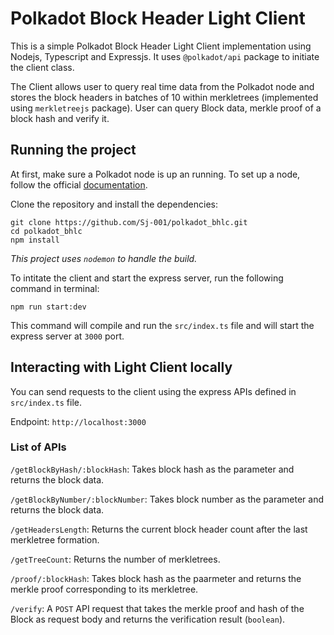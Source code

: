 # Polkadot Block Header Light Client

This is a simple Polkadot Block Header Light Client implementation using Nodejs, Typescript and Expressjs. It uses `@polkadot/api` package to initiate the client class. 

The Client allows user to query real time data from the Polkadot node and stores the block headers in batches of 10 within merkletrees (implemented using `merkletreejs` package). User can query Block data, merkle proof of a block hash and verify it.

## Running the project

At first, make sure a Polkadot node is up an running. To set up a node, follow the official [documentation](https://wiki.polkadot.network/docs/maintain-sync#setup-instructions).

Clone the repository and install the dependencies:

```
git clone https://github.com/Sj-001/polkadot_bhlc.git
cd polkadot_bhlc
npm install
```
_This project uses `nodemon` to handle the build._

To intitate the client and start the express server, run the following command in terminal:

```
npm run start:dev
```
This command will compile and run the `src/index.ts` file and will start the express server at `3000` port.

## Interacting with Light Client locally

You can send requests to the client using the express APIs defined in `src/index.ts` file.

Endpoint: `http://localhost:3000`

### List of APIs

`/getBlockByHash/:blockHash`: Takes block hash as the parameter and returns the block data.

`/getBlockByNumber/:blockNumber`: Takes block number as the parameter and returns the block data.

`/getHeadersLength`: Returns the current block header count after the last merkletree formation.

`/getTreeCount`: Returns the number of merkletrees.

`/proof/:blockHash`: Takes block hash as the paarmeter and returns the merkle proof corresponding to its merkletree.

`/verify`: A `POST` API request that takes the merkle proof and hash of the Block as request body and returns the verification result (`boolean`).



